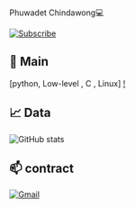 Phuwadet Chindawong💻

[![Subscribe](https://img.shields.io/badge/Subscribe-244-red?style=for-the-badge&logo=youtube)](https://www.youtube.com/@Phuwadet025?sub_confirmation=1)


## 📝 Main
[python, Low-level , C , Linux]
[!](https://img.shields.io/badge/Python-3776AB?style=for-the-badge&logo=python&logoColor=white)


## 📈 Data
![GitHub stats](https://github-readme-stats.vercel.app/api?username=PHUWADET001&show_icons=true&theme=radical)

## 📫 contract
[![Gmail](https://img.shields.io/badge/Gmail-D14836?style=for-the-badge&logo=gmail&logoColor=white)](pickled025l@gmail.com)
